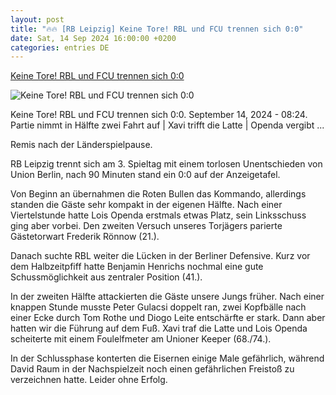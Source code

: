 ```yaml
---
layout: post
title: "🔥🔥 [RB Leipzig] Keine Tore! RBL und FCU trennen sich 0:0"
date: Sat, 14 Sep 2024 16:00:00 +0200
categories: entries DE
---
```

[Keine Tore! RBL und FCU trennen sich 0:0](https://rbleipzig.com/news/2024-2025/spielbericht-bundesliga-rb-leipzig-gegen-1-fc-union-berlin-am-14-september-2024/)

![Keine Tore! RBL und FCU trennen sich 0:0](https://rbleipzig.com/assets-local/images/open-graph/rbl_1200x630.jpg?v=14072021)

Keine Tore! RBL und FCU trennen sich 0:0. September 14, 2024 - 08:24. Partie nimmt in Hälfte zwei Fahrt auf | Xavi trifft die Latte | Openda vergibt ...

Remis nach der Länderspielpause.

RB Leipzig trennt sich am 3. Spieltag mit einem torlosen Unentschieden von Union Berlin, nach 90 Minuten stand ein 0:0 auf der Anzeigetafel.

Von Beginn an übernahmen die Roten Bullen das Kommando, allerdings standen die Gäste sehr kompakt in der eigenen Hälfte. Nach einer Viertelstunde hatte Lois Openda erstmals etwas Platz, sein Linksschuss ging aber vorbei. Den zweiten Versuch unseres Torjägers parierte Gästetorwart Frederik Rönnow (21.).

Danach suchte RBL weiter die Lücken in der Berliner Defensive. Kurz vor dem Halbzeitpfiff hatte Benjamin Henrichs nochmal eine gute Schussmöglichkeit aus zentraler Position (41.).

In der zweiten Hälfte attackierten die Gäste unsere Jungs früher. Nach einer knappen Stunde musste Peter Gulacsi doppelt ran, zwei Kopfbälle nach einer Ecke durch Tom Rothe und Diogo Leite entschärfte er stark. Dann aber hatten wir die Führung auf dem Fuß. Xavi traf die Latte und Lois Openda scheiterte mit einem Foulelfmeter am Unioner Keeper (68./74.).

In der Schlussphase konterten die Eisernen einige Male gefährlich, während David Raum in der Nachspielzeit noch einen gefährlichen Freistoß zu verzeichnen hatte. Leider ohne Erfolg.



